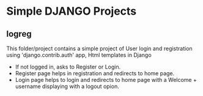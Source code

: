 # Simple DJANGO Projects
## logreg
This folder/project contains a simple project of User login and registration using 'django.contrib.auth' app, Html templates in Django
- If not logged in, asks to Register or Login.
- Register page helps in registration and redirects to home page.
- Login page helps to login and redirects to home page with a Welcome + username displaying with a logout opion.
